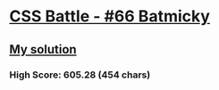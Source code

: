 # [CSS Battle - #66 Batmicky](https://cssbattle.dev/play/66)

## [My solution](https://arpadgbondor.github.io/CSSBattle-66/)

### High Score: 605.28 (454 chars)
